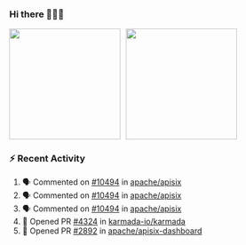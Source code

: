 ### Hi there 👋👋👋

<div style="display: flex; gap: 10px;">
  <img height="200px" src="https://github-readme-stats.vercel.app/api?username=Vacant2333&show_icons=true&theme=flag-india&count_private=true&hide_rank=true&include_all_commits=true">
  <img height="200px" src="https://github-readme-stats.vercel.app/api/top-langs/?username=Vacant2333&layout=donut">
</div>

### :zap: Recent Activity

<!--START_SECTION:activity-->
1. 🗣 Commented on [#10494](https://github.com/apache/apisix/issues/10494#issuecomment-1831585085) in [apache/apisix](https://github.com/apache/apisix)
2. 🗣 Commented on [#10494](https://github.com/apache/apisix/issues/10494#issuecomment-1827295541) in [apache/apisix](https://github.com/apache/apisix)
3. 🗣 Commented on [#10494](https://github.com/apache/apisix/issues/10494#issuecomment-1827081604) in [apache/apisix](https://github.com/apache/apisix)
4. 💪 Opened PR [#4324](https://github.com/karmada-io/karmada/pull/4324) in [karmada-io/karmada](https://github.com/karmada-io/karmada)
5. 💪 Opened PR [#2892](https://github.com/apache/apisix-dashboard/pull/2892) in [apache/apisix-dashboard](https://github.com/apache/apisix-dashboard)
<!--END_SECTION:activity-->
